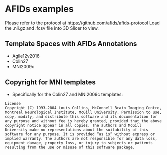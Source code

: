 # AFIDs examples

Please refer to the protocol at https://github.com/afids/afids-protocol
Load the .nii.gz and .fcsv file into 3D Slicer to view.

## Template Spaces with AFIDs Annotations

* Agile12v2016
* Colin27
* MNI2009c

## Copyright for MNI templates

* Specifically for the Colin27 and MNI2009c templates:
```
License
Copyright (C) 1993–2004 Louis Collins, McConnell Brain Imaging Centre, Montreal Neurological Institute, McGill University. Permission to use, copy, modify, and distribute this software and its documentation for any purpose and without fee is hereby granted, provided that the above copyright notice appear in all copies. The authors and McGill University make no representations about the suitability of this software for any purpose. It is provided “as is” without express or implied warranty. The authors are not responsible for any data loss, equipment damage, property loss, or injury to subjects or patients resulting from the use or misuse of this software package.
```

